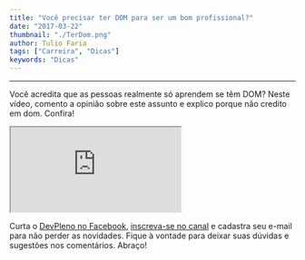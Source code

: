 ```yaml
---
title: "Você precisar ter DOM para ser um bom profissional?"
date: "2017-03-22"
thumbnail: "./TerDom.png"
author: Tulio Faria
tags: ["Carreira", "Dicas"]
keywords: "Dicas"
---
```

---
Você acredita que as pessoas realmente só aprendem se têm DOM? Neste vídeo, comento a opinião sobre este assunto e explico porque não credito em dom. Confira! 

<div class="embed-responsive embed-responsive-16by9">
  <iframe class="embed-responsive-item" src="https://www.youtube.com/embed/KwdUislTWbA" allowfullscreen></iframe>
</div>

Curta o [DevPleno no Facebook](https://www.facebook.com/devpleno), [inscreva-se no canal](https://www.youtube.com/devplenocom) e cadastra seu e-mail para não perder as novidades. Fique à vontade para deixar suas dúvidas e sugestões nos comentários. Abraço!